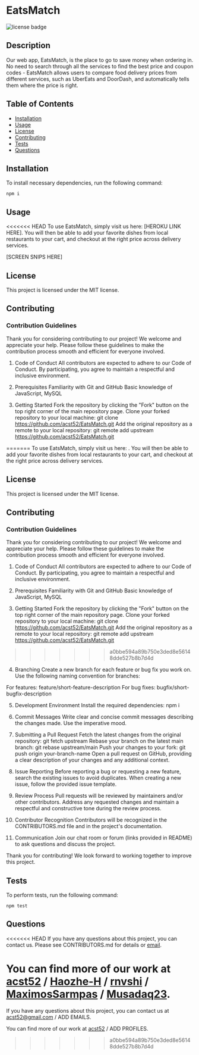 # EatsMatch
![license badge](https://img.shields.io/badge/license-MIT-brightgreen)

## Description

Our web app, EatsMatch, is the place to go to save money when ordering in. No need to search through all the services to find the best price and coupon codes - EatsMatch allows users to compare food delivery prices from different services, such as UberEats and DoorDash, and automatically tells them where the price is right.

## Table of Contents

* [Installation](#installation)
* [Usage](#usage)
* [License](#license)
* [Contributing](#contributing)
* [Tests](#tests)
* [Questions](#questions)

## Installation

To install necessary dependencies, run the following command: 
```
npm i
```

## Usage

<<<<<<< HEAD
To use EatsMatch, simply visit us here: [HEROKU LINK HERE]. You will then be able to add your favorite dishes from local restaurants to your cart, and checkout at the right price across delivery services.

[SCREEN SNIPS HERE]

## License

This project is licensed under the MIT license.

## Contributing

### Contribution Guidelines

Thank you for considering contributing to our project! We welcome and appreciate your help. Please follow these guidelines to make the contribution process smooth and efficient for everyone involved.

1. Code of Conduct
All contributors are expected to adhere to our Code of Conduct. By participating, you agree to maintain a respectful and inclusive environment.

2. Prerequisites
Familiarity with Git and GitHub
Basic knowledge of JavaScript, MySQL

3. Getting Started
Fork the repository by clicking the "Fork" button on the top right corner of the main repository page.
Clone your forked repository to your local machine: git clone <https://github.com/acst52/EatsMatch.git>
Add the original repository as a remote to your local repository: git remote add upstream <https://github.com/acst52/EatsMatch.git>

=======
To use EatsMatch, simply visit us here: <HEROKU LINK>. You will then be able to add your favorite dishes from local restaurants to your cart, and checkout at the right price across delivery services.

## License

This project is licensed under the MIT license.

## Contributing

### Contribution Guidelines

Thank you for considering contributing to our project! We welcome and appreciate your help. Please follow these guidelines to make the contribution process smooth and efficient for everyone involved.

1. Code of Conduct
All contributors are expected to adhere to our Code of Conduct. By participating, you agree to maintain a respectful and inclusive environment.

2. Prerequisites
Familiarity with Git and GitHub
Basic knowledge of JavaScript, MySQL

3. Getting Started
Fork the repository by clicking the "Fork" button on the top right corner of the main repository page.
Clone your forked repository to your local machine: git clone https://github.com/acst52/EatsMatch.git
Add the original repository as a remote to your local repository: git remote add upstream https://github.com/acst52/EatsMatch.git

>>>>>>> a0bbe594a89b750e3ded8e56148dde527b8b7d4d
4. Branching
Create a new branch for each feature or bug fix you work on. Use the following naming convention for branches:

For features: feature/short-feature-description
For bug fixes: bugfix/short-bugfix-description

5. Development Environment
Install the required dependencies: npm i

6. Commit Messages
Write clear and concise commit messages describing the changes made. Use the imperative mood.

7. Submitting a Pull Request
Fetch the latest changes from the original repository: git fetch upstream
Rebase your branch on the latest main branch: git rebase upstream/main
Push your changes to your fork: git push origin your-branch-name
Open a pull request on GitHub, providing a clear description of your changes and any additional context.

8. Issue Reporting
Before reporting a bug or requesting a new feature, search the existing issues to avoid duplicates. When creating a new issue, follow the provided issue template.

9. Review Process
Pull requests will be reviewed by maintainers and/or other contributors. Address any requested changes and maintain a respectful and constructive tone during the review process.

10. Contributor Recognition
Contributors will be recognized in the CONTRIBUTORS.md file and in the project's documentation.

11. Communication
Join our chat room or forum (links provided in README) to ask questions and discuss the project.

Thank you for contributing! We look forward to working together to improve this project.

## Tests

To perform tests, run the following command: 
```
npm test
```

## Questions

<<<<<<< HEAD
If you have any questions about this project, you can contact us. Please see CONTRIBUTORS.md for details or [email](mailto:acst52@gmail.com).

You can find more of our work at [acst52](https://github.com/acst52/) / [Haozhe-H](https://github.com/Haozhe-H) / [rnvshi](https://github.com/rnvshi) / [MaximosSarmpas](https://github.com/MaximosSarmpas) / [Musadaq23](https://github.com/Musadaq23).
=======
If you have any questions about this project, you can contact us at acst52@gmail.com / ADD EMAILS.

You can find more of our work at [acst52](https://github.com/acst52/) / ADD PROFILES.
>>>>>>> a0bbe594a89b750e3ded8e56148dde527b8b7d4d
